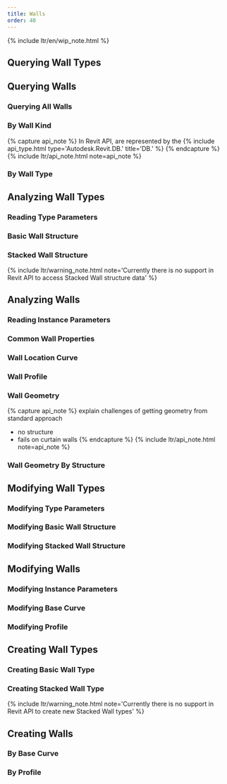 ```yaml
---
title: Walls
order: 40
---
```


{% include ltr/en/wip_note.html %}

## Querying Wall Types

## Querying Walls

### Querying All Walls

<!-- mention stacked walls show up as multiple -->

### By Wall Kind

{% capture api_note %}
In Revit API,  are represented by the {% include api_type.html type='Autodesk.Revit.DB.' title='DB.' %}
{% endcapture %}
{% include ltr/api_note.html note=api_note %}

### By Wall Type

## Analyzing Wall Types

### Reading Type Parameters

### Basic Wall Structure

<!-- https://github.com/mcneel/rhino.inside-revit/issues/42 -->

### Stacked Wall Structure

{% include ltr/warning_note.html note='Currently there is no support in Revit API to access Stacked Wall structure data' %}

## Analyzing Walls

### Reading Instance Parameters

### Common Wall Properties

### Wall Location Curve

<!-- https://github.com/mcneel/rhino.inside-revit/issues/90 -->

### Wall Profile

### Wall Geometry

{% capture api_note %}
explain challenges of getting geometry from standard approach
- no structure
- fails on curtain walls
{% endcapture %}
{% include ltr/api_note.html note=api_note %}

### Wall Geometry By Structure

## Modifying Wall Types

### Modifying Type Parameters

### Modifying Basic Wall Structure

### Modifying Stacked Wall Structure

## Modifying Walls

### Modifying Instance Parameters

### Modifying Base Curve

### Modifying Profile

## Creating Wall Types

### Creating Basic Wall Type

### Creating Stacked Wall Type

{% include ltr/warning_note.html note='Currently there is no support in Revit API to create new Stacked Wall types' %}

## Creating Walls

### By Base Curve

### By Profile

<!-- https://github.com/mcneel/rhino.inside-revit/issues/46 -->